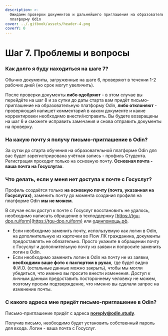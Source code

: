 ```yaml
---
description: >-
  Ожидаем проверки документов и дальнейшего приглашения на образовательную
  платформу Odin
cover: ../.gitbook/assets/header-4.png
coverY: 0
---
```


# Шаг 7. Проблемы и вопросы

### Как долго я буду находиться на шаге 7?

Обычно документы, загруженные на шаге 6, проверяют в течении 1-2 рабочих дней (но срок могут увеличить).

После проверки документы **либо одобряют** - в этом случае вы перейдёте на шаг 8 и за сутки до даты старта  вам придёт письмо-приглашение на образовательную платформу Odin, **либо отклоняют** - проверяющий напишет комментарий в каком документе и какие корректировки необходимо внести/исправить. Вы будете возвращены на шаг 6 и сможете исправить замечания и снова отправить документы на проверку.

### На какую почту я получу письмо-приглашение в Odin?

За сутки до старта обучения на образовательной платформе Odin для вас будет зарегистрирована учётная запись - профиль Студента. Регистрация проходит только на основную почту. **Основная почта - ваша почта на Госуслугах**.

### Что делать, если у меня нет доступа к почте с Госуслуг?

Профиль создаётся только **на основную почту (почта, указанная на Госуслугах)**, заменить почту до момента создания профиля на платформе Odin **мы не можем**.&#x20;

В случае если доступ к почте с Госуслуг восстановить не удалось, необходимо написать обращение в техподдержку [https://tgu-dpo.ru/form](https://tgu-dpo.ru/form) или [одинпомощь.рф](https://xn--d1aimdcdbf7g4a.xn--p1ai/).&#x20;

* Если необходимо заменить почту, используемую как логин в Odin, на дополнительную из карточки во Flow ЛК гражданина, документы предоставлять не обязательно. Просто укажите  в обращении почту с Госуслуг и дополнительную почту из заявки и попросите заменить  логин в Odin.&#x20;
* Если необходимо заменить логин в Odin на почту не из заявки, **необходимо ваше фото с паспортом в руках**, где будет видно Ф.И.О. (остальные данные можно закрыть), чтобы мы могли убедиться, что именно вы просите внести изменения. Доступ к личным данным предоставить постороннему человеку не можем, поэтому просим подтверждение, что именно вы сделали запрос на изменение почты.

### С какого адреса мне придёт письмо-приглашение в Odin?

Письмо-приглашение придёт с адреса **noreply@odin.study**.

Получив письмо, необходимо будет установить собственный пароль для входа. Логин - ваша почта с Госуслуг.&#x20;

